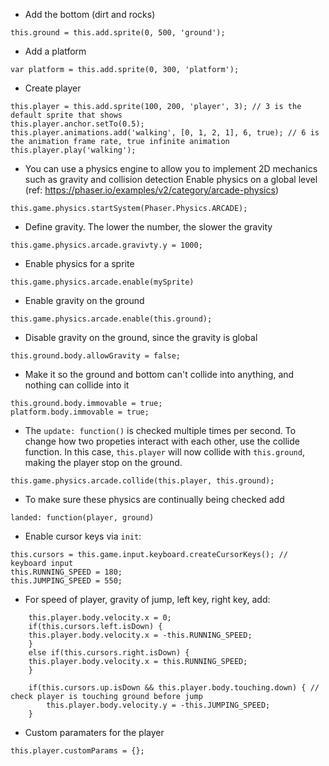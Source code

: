 - Add the bottom (dirt and rocks)
```
this.ground = this.add.sprite(0, 500, 'ground');
```
- Add a platform
```
var platform = this.add.sprite(0, 300, 'platform');
```
- Create player
```
this.player = this.add.sprite(100, 200, 'player', 3); // 3 is the default sprite that shows 
this.player.anchor.setTo(0.5);
this.player.animations.add('walking', [0, 1, 2, 1], 6, true); // 6 is the animation frame rate, true infinite animation
this.player.play('walking');
```
- You can use a physics engine to allow you to implement 2D mechanics such as gravity and collision detection
Enable physics on a global level (ref: https://phaser.io/examples/v2/category/arcade-physics)
```
this.game.physics.startSystem(Phaser.Physics.ARCADE);
```
- Define gravity. The lower the number, the slower the gravity
```
this.game.physics.arcade.gravivty.y = 1000;
```
- Enable physics for a sprite
```
this.game.physics.arcade.enable(mySprite)
```
- Enable gravity on the ground
```
this.game.physics.arcade.enable(this.ground);
```
- Disable gravity on the ground, since the gravity is global
```
this.ground.body.allowGravity = false;
```
- Make it so the ground and bottom can't collide into anything, and nothing can collide into it
```
this.ground.body.immovable = true;
platform.body.immovable = true;
```
- The `update: function()` is checked multiple times per second. To change how two propeties interact with each other, use the collide function. In this case, `this.player` will now collide with `this.ground`, making the player stop on the ground.
```
this.game.physics.arcade.collide(this.player, this.ground);
```
- To make sure these physics are continually being checked add
```
landed: function(player, ground)
```
- Enable cursor keys via `init`:
```
this.cursors = this.game.input.keyboard.createCursorKeys(); // keyboard input
this.RUNNING_SPEED = 180;
this.JUMPING_SPEED = 550;
```
- For speed of player, gravity of jump, left key, right key, add:
```
    this.player.body.velocity.x = 0;
    if(this.cursors.left.isDown) {
    this.player.body.velocity.x = -this.RUNNING_SPEED;
    }
    else if(this.cursors.right.isDown) {
    this.player.body.velocity.x = this.RUNNING_SPEED;
    }
      
    if(this.cursors.up.isDown && this.player.body.touching.down) { // check player is touching ground before jump
        this.player.body.velocity.y = -this.JUMPING_SPEED;
    }
```
- Custom paramaters for the player
```
this.player.customParams = {};